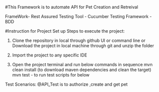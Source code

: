 

#This Framework is to automate API for Pet Creation and Retreival

FrameWork- Rest Assured
Testing Tool - Cucumber
Testing Framework - BDD

#Instruction for Project Set up
Steps to execute the project:
1. Clone the repository in local through github UI or command line 
      or
   Download the project in local machine through git and unzip the folder
2. Import the project to any specific IDE 
  
3. Open the project terminal and run below commands in sequence
 mvn clean install (to download maven dependencies and clean the target)
 mvn  test - to run test scripts for below
 
Test Scenarios:
@API_Test is to authorize ,create and get pet


   


